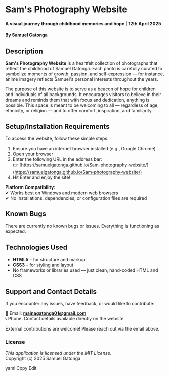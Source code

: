 # Sam's Photography Website  
#### A visual journey through childhood memories and hope | 12th April 2025  
#### By **Samuel Gatonga**

## Description  
**Sam's Photography Website** is a heartfelt collection of photographs that reflect the childhood of Samuel Gatonga. Each photo is carefully curated to symbolize moments of growth, passion, and self-expression — for instance, anime imagery reflects Samuel's personal interests throughout the years.

The purpose of this website is to serve as a beacon of hope for children and individuals of all backgrounds. It encourages visitors to believe in their dreams and reminds them that with focus and dedication, anything is possible. This space is meant to be welcoming to all — regardless of age, ethnicity, or religion — and to offer comfort, inspiration, and familiarity.

## Setup/Installation Requirements  
To access the website, follow these simple steps:

1. Ensure you have an internet browser installed (e.g., Google Chrome)  
2. Open your browser  
3. Enter the following URL in the address bar:  
   👉 [https://samuelgatonga.github.io/Sam-photography-website/](https://samuelgatonga.github.io/Sam-photography-website/)  
4. Hit Enter and enjoy the site!

**Platform Compatibility:**  
✔ Works best on Windows and modern web browsers  
✔ No installations, dependencies, or configuration files are required

## Known Bugs  
There are currently no known bugs or issues. Everything is functioning as expected.

## Technologies Used  
* **HTML5** – for structure and markup  
* **CSS3** – for styling and layout  
* No frameworks or libraries used — just clean, hand-coded HTML and CSS

## Support and Contact Details  
If you encounter any issues, have feedback, or would like to contribute:

📧 Email: **mainagatonga01@gmail.com**  
📞 Phone: Contact details available directly on the website  

External contributions are welcome! Please reach out via the email above.

### License  
*This application is licensed under the MIT License.*  
Copyright (c) 2025 Samuel Gatonga

yaml
Copy
Edit
